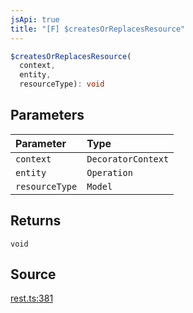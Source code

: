 ```yaml
---
jsApi: true
title: "[F] $createsOrReplacesResource"
---
```


```ts
$createsOrReplacesResource(
  context,
  entity,
  resourceType): void
```

## Parameters

| Parameter      | Type               |
| :------------- | :----------------- |
| `context`      | `DecoratorContext` |
| `entity`       | `Operation`        |
| `resourceType` | `Model`            |

## Returns

`void`

## Source

[rest.ts:381](https://github.com/markcowl/cadl/blob/1a6d2b70/packages/rest/src/rest.ts#L381)
